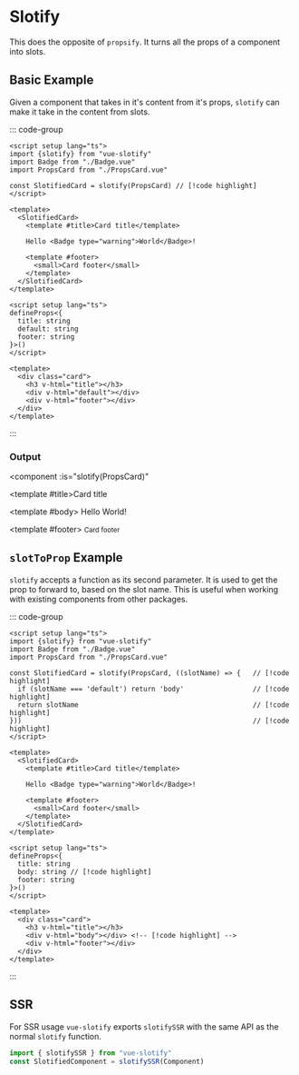 # Slotify

This does the opposite of `propsify`. It turns all the props of a component into slots.

## Basic Example

Given a component that takes in it's content from it's props, `slotify` can make it take in the content from slots.

::: code-group

```vue [App.vue]
<script setup lang="ts">
import {slotify} from "vue-slotify"
import Badge from "./Badge.vue"
import PropsCard from "./PropsCard.vue"

const SlotifiedCard = slotify(PropsCard) // [!code highlight]
</script>

<template>
  <SlotifiedCard>
    <template #title>Card title</template>

    Hello <Badge type="warning">World</Badge>!

    <template #footer>
      <small>Card footer</small>
    </template>
  </SlotifiedCard>
</template>
```

```vue [PropsCard.vue]
<script setup lang="ts">
defineProps<{
  title: string
  default: string
  footer: string
}>()
</script>

<template>
  <div class="card">
    <h3 v-html="title"></h3>
    <div v-html="default"></div>
    <div v-html="footer"></div>
  </div>
</template>
```
:::

### Output

<script setup lang="ts">
import PropsCard from "../components/PropsCard.vue"
import {slotify} from "../../lib"
</script>

<component 
  :is="slotify(PropsCard)" 
>
  <template #title>Card title</template>

  <template #body>
    Hello <Badge type="warning">World</Badge>!
  </template>

  <template #footer>
    <small>Card footer</small>
  </template>
</component>


## `slotToProp` Example

`slotify` accepts a function as its second parameter. It is used to get the prop to forward to, based on the slot name.
This is useful when working with existing components from other packages.

::: code-group
```vue [App.vue]
<script setup lang="ts">
import {slotify} from "vue-slotify"
import Badge from "./Badge.vue"
import PropsCard from "./PropsCard.vue"

const SlotifiedCard = slotify(PropsCard, ((slotName) => {   // [!code highlight]
  if (slotName === 'default') return 'body'                 // [!code highlight]
  return slotName                                           // [!code highlight]
}))                                                         // [!code highlight]
</script>

<template>
  <SlotifiedCard>
    <template #title>Card title</template>

    Hello <Badge type="warning">World</Badge>!

    <template #footer>
      <small>Card footer</small>
    </template>
  </SlotifiedCard>
</template>
```

```vue [PropsCard.vue]
<script setup lang="ts">
defineProps<{
  title: string
  body: string // [!code highlight]
  footer: string
}>()
</script>

<template>
  <div class="card">
    <h3 v-html="title"></h3>
    <div v-html="body"></div> <!-- [!code highlight] -->
    <div v-html="footer"></div>
  </div>
</template>
```
:::

## SSR

For SSR usage `vue-slotify` exports `slotifySSR` with the same API as the normal `slotify` function.

```typescript
import { slotifySSR } from "vue-slotify"
const SlotifiedComponent = slotifySSR(Component)
```
